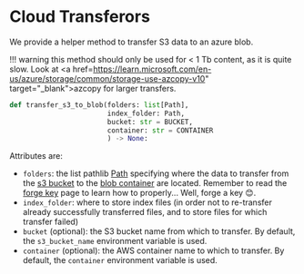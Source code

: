 # Cloud Transferors

We provide a helper method to transfer S3 data to an azure blob. 

!!! warning
    this method should only be used for < 1 Tb content, as it is quite slow. Look at <a href=https://learn.microsoft.com/en-us/azure/storage/common/storage-use-azcopy-v10" target="_blank">azcopy</a> for larger transfers.

```python
def transfer_s3_to_blob(folders: list[Path],
                        index_folder: Path,
                        bucket: str = BUCKET,
                        container: str = CONTAINER
                        ) -> None:
```

Attributes are:

- `folders`: the list pathlib <a href=https://docs.python.org/3/library/pathlib.html class="external-link" target="_blank">Path</a>
specifying where the data to transfer from the <a href="https://aws.amazon.com/s3/?nc1=h_ls" target="_blank">s3 bucket</a>
to the <a href="https://learn.microsoft.com/en-us/azure/storage/blobs/storage-blobs-introduction#blob-storage-resources" target="_blank">blob container</a> are located.
Remember to read the [forge key](../generic/forge_key.md) page to learn how to properly... Well, forge a key 😊.
- `index_folder`: where to store index files (in order not to re-transfer already successfully transferred files, and to store files for which transfer failed)
- `bucket` (optional): the S3 bucket name from which to transfer. By default, the `s3_bucket_name` environment variable is used.
- `container` (optional): the AWS container name to  which to transfer. By default, the `container` environment variable is used.